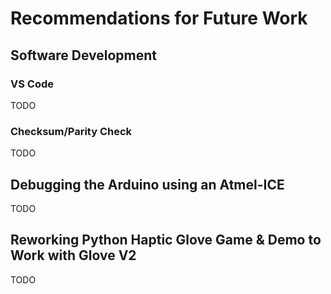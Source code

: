 # Recommendations for Future Work
## Software Development
### VS Code
TODO
### Checksum/Parity Check
TODO

## Debugging the Arduino using an Atmel-ICE
TODO

## Reworking Python Haptic Glove Game & Demo to Work with Glove V2
TODO
